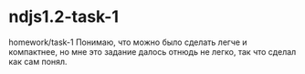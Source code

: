 # ndjs1.2-task-1
homework/task-1
Понимаю, что можно было сделать легче и компактнее, но мне это задание далось отнюдь не легко, так что сделал как сам понял.
